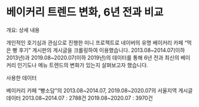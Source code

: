 # 베이커리 트렌드 변화, 6년 전과 비교

개요: 상세 내용

개인적인 호기심과 관심으로 진행한 미니 프로젝트로 네이버의 유명 베이커리 카페 “먹은 빵 후기” 게시판의 게시글을 크롤링하여 이용했습니다. 2013.08~2014.07(이하 2013년)과 2019.08~2020.07(이하 2019년)의  데이터를 통해 6년 전과 최신의 베이커리 인기도나 메뉴 트렌드의 변화가 있는지 살펴보고자 했습니다. 

사용한 데이터

베이커리 카페 “빵소담”의 2013.08~2014.07, 2019.08~2020.07의 서울지역 게시글 데이터
2013.08~2014.07 : 2788건
2019.08~2020.07 : 3970건
